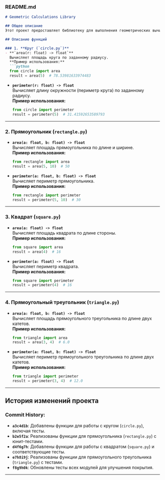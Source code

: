 ### **README.md**

```markdown
# Geometric Calculations Library

## Общее описание
Этот проект предоставляет библиотеку для выполнения геометрических вычислений, таких как вычисление площади и периметра различных фигур: круга, прямоугольника, квадрата и прямоугольного треугольника. Библиотека содержит отдельные модули для каждой фигуры, а также включает юнит-тесты, которые проверяют правильность работы функций.

## Описание функций

### 1. **Круг (`circle.py`)**
- **`area(r: float) -> float`**  
  Вычисляет площадь круга по заданному радиусу.  
  **Пример использования:**
  ```python
  from circle import area
  result = area(5)  # 78.53981633974483
  ```
  
- **`perimeter(r: float) -> float`**  
  Вычисляет длину окружности (периметр круга) по заданному радиусу.  
  **Пример использования:**
  ```python
  from circle import perimeter
  result = perimeter(5)  # 31.41592653589793
  ```

---

### 2. **Прямоугольник (`rectangle.py`)**
- **`area(a: float, b: float) -> float`**  
  Вычисляет площадь прямоугольника по длине и ширине.  
  **Пример использования:**
  ```python
  from rectangle import area
  result = area(5, 10)  # 50
  ```

- **`perimeter(a: float, b: float) -> float`**  
  Вычисляет периметр прямоугольника.  
  **Пример использования:**
  ```python
  from rectangle import perimeter
  result = perimeter(5, 10)  # 30
  ```

---

### 3. **Квадрат (`square.py`)**
- **`area(a: float) -> float`**  
  Вычисляет площадь квадрата по длине стороны.  
  **Пример использования:**
  ```python
  from square import area
  result = area(4)  # 16
  ```

- **`perimeter(a: float) -> float`**  
  Вычисляет периметр квадрата.  
  **Пример использования:**
  ```python
  from square import perimeter
  result = perimeter(4)  # 16
  ```

---

### 4. **Прямоугольный треугольник (`triangle.py`)**
- **`area(a: float, b: float) -> float`**  
  Вычисляет площадь прямоугольного треугольника по длине двух катетов.  
  **Пример использования:**
  ```python
  from triangle import area
  result = area(3, 4)  # 6.0
  ```

- **`perimeter(a: float, b: float) -> float`**  
  Вычисляет периметр прямоугольного треугольника по длине двух катетов.  
  **Пример использования:**
  ```python
  from triangle import perimeter
  result = perimeter(3, 4)  # 12.0
  ```

---

## История изменений проекта

### Commit History:
- **`a3c4d1b`**: Добавлены функции для работы с кругом (`circle.py`), включая тесты.
- **`b2e5f2a`**: Реализованы функции для прямоугольника (`rectangle.py`) с юнит-тестами.
- **`d4f6g7h`**: Добавлены функции для работы с квадратом (`square.py`) и соответствующие тесты.
- **`e7h8i9j`**: Реализованы функции для прямоугольного треугольника (`triangle.py`) с тестами.
- **`f8g9h0k`**: Обновлены тесты всех модулей для улучшения покрытия.

---

